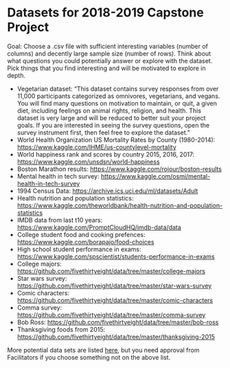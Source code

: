 
# Datasets for 2018-2019 Capstone Project

Goal: Choose a .csv file with sufficient interesting variables (number of columns) and decently large sample size (number of rows). Think about what questions you could potentially answer or explore with the dataset. Pick things that you find interesting and will be motivated to explore in depth.

* Vegetarian dataset: “This dataset contains survey responses from over 11,000 participants categorized as omnivores, vegetarians, and vegans. You will find many questions on motivation to maintain, or quit, a given diet, including feelings on animal rights, religion, and health. This dataset is very large and will be reduced to better suit your project goals. If you are interested in seeing the survey questions, open the survey instrument first, then feel free to explore the dataset.”
* World Health Organization US Mortality Rates by County (1980-2014): https://www.kaggle.com/IHME/us-countylevel-mortality
* World happiness rank and scores by country 2015, 2016, 2017: https://www.kaggle.com/unsdsn/world-happiness
* Boston Marathon results: https://www.kaggle.com/rojour/boston-results
* Mental health in tech survey: https://www.kaggle.com/osmi/mental-health-in-tech-survey
* 1994 Census Data:  https://archive.ics.uci.edu/ml/datasets/Adult
* Health nutrition and population statistics: https://www.kaggle.com/theworldbank/health-nutrition-and-population-statistics
* IMDB data from last t10 years: https://www.kaggle.com/PromptCloudHQ/imdb-data/data
* College student food and cooking prefences: https://www.kaggle.com/borapajo/food-choices
* High school student performance in exams: https://www.kaggle.com/spscientist/students-performance-in-exams
* College majors: https://github.com/fivethirtyeight/data/tree/master/college-majors
* Star wars survey: https://github.com/fivethirtyeight/data/tree/master/star-wars-survey
* Comic characters: https://github.com/fivethirtyeight/data/tree/master/comic-characters
* Comma survey: https://github.com/fivethirtyeight/data/tree/master/comma-survey
* Bob Ross: https://github.com/fivethirtyeight/data/tree/master/bob-ross
* Thanksgiving foods from 2015: https://github.com/fivethirtyeight/data/tree/master/thanksgiving-2015

More potential data sets are listed [here](https://github.com/fivethirtyeight/data/tree/master/), but you need approval from Facilitators if you choose something not on the above list.

